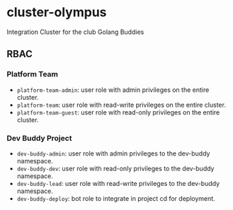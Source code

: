 # cluster-olympus
Integration Cluster for the club Golang Buddies

## RBAC

### Platform Team

- `platform-team-admin`: user role with admin privileges on the entire cluster.
- `platform-team`: user role with read-write privileges on the entire cluster.
- `platform-team-guest`: user role with read-only privileges on the entire cluster.

### Dev Buddy Project

- `dev-buddy-admin`: user role with admin privileges to the dev-buddy namespace.
- `dev-buddy-dev`: user role with read-only privileges to the dev-buddy namespace.
- `dev-buddy-lead`: user role with read-write privileges to the dev-buddy namespace.
- `dev-buddy-deploy`: bot role to integrate in project cd for deployment.
